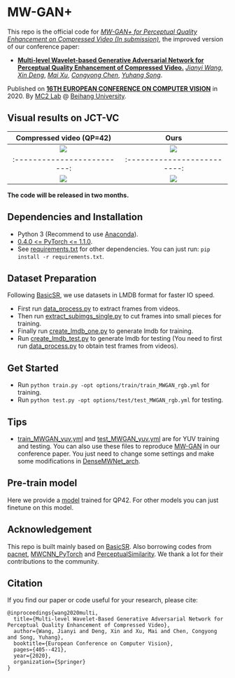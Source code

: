 # MW-GAN+
This repo is the official code for [*MW-GAN+ for Perceptual Quality Enhancement on Compressed Video (In submission)*](), the improved version of our conference paper:

* [**Multi-level Wavelet-based Generative Adversarial Network for Perceptual Quality Enhancement of Compressed Video.**](https://link.springer.com/chapter/10.1007/978-3-030-58568-6_24)
[*Jianyi Wang*](http://buaamc2.net/html/Members/jianyiwang.html),
[*Xin Deng*](http://www.commsp.ee.ic.ac.uk/~xindeng/),
[*Mai Xu*](http://shi.buaa.edu.cn/MaiXu/zh_CN/index.htm),
[*Congyong Chen*](),
[*Yuhang Song*](http://www.cs.ox.ac.uk/people/yuhang.song/).

Published on [**16TH EUROPEAN CONFERENCE ON COMPUTER VISION**](https://eccv2020.eu/) in 2020.
By [MC2 Lab](http://buaamc2.net/) @ [Beihang University](http://ev.buaa.edu.cn/).

## Visual results on JCT-VC

Compressed video (QP=42)      |  Ours
:-------------------------:|:-------------------------:
![](https://github.com/IceClear/MW-GAN/blob/master/figure/basketball-lq.gif)  |  ![](https://github.com/IceClear/MW-GAN/blob/master/figure/basketball-our.gif)
:-------------------------:|:-------------------------:
![](https://github.com/IceClear/MW-GAN/blob/master/figure/racehorse-lq.gif)  |  ![](https://github.com/IceClear/MW-GAN/blob/master/figure/racehorse-our.gif)

**The code will be released in two months.**

## Dependencies and Installation
- Python 3 (Recommend to use [Anaconda](https://www.anaconda.com/download/#linux)).
- [0.4.0 <= PyTorch <= 1.1.0](https://pytorch.org/).
- See [requirements.txt](https://github.com/IceClear/MW-GAN/blob/master/metrics/requirements.txt) for other dependencies. You can just run: `pip install -r requirements.txt`.

## Dataset Preparation
Following [BasicSR](https://github.com/xinntao/BasicSR), we use datasets in LMDB format for faster IO speed.
- First run [data_process.py](https://github.com/IceClear/MW-GAN/blob/master/codes/data/data_process.py) to extract frames from videos.
- Then run [extract_subimgs_single.py](https://github.com/IceClear/MW-GAN/blob/master/codes/scripts/extract_subimgs_single.py) to cut frames into small pieces for training.
- Finally run [create_lmdb_one.py](https://github.com/IceClear/MW-GAN/blob/master/codes/scripts/create_lmdb_one.py) to generate lmdb for training.
- Run [create_lmdb_test.py](https://github.com/IceClear/MW-GAN/blob/master/codes/scripts/create_lmdb_test.py) to generate lmdb for testing (You need to first run [data_process.py](https://github.com/IceClear/MW-GAN/blob/master/codes/data/data_process.py) to obtain test frames from videos).

## Get Started
- Run `python train.py -opt options/train/train_MWGAN_rgb.yml` for training.
- Run `python test.py -opt options/test/test_MWGAN_rgb.yml` for testing.

## Tips
- [train_MWGAN_yuv.yml](https://github.com/IceClear/MW-GAN/blob/master/codes/options/train/train_MWGAN_yuv.yml) and [test_MWGAN_yuv.yml](https://github.com/IceClear/MW-GAN/blob/master/codes/options/test/test_MWGAN_yuv.yml) are for YUV training and testing. You can also use these files to reproduce [MW-GAN](https://link.springer.com/chapter/10.1007/978-3-030-58568-6_24) in our conference paper. You just need to change some settings and make some modifications in [DenseMWNet_arch](https://github.com/IceClear/MW-GAN/blob/master/codes/models/modules/DenseMWNet_arch.py).

## Pre-train model
Here we provide a [model](https://drive.google.com/file/d/1F2NxoH3ynYWdbvQBopy5K5M8hrlYkJBC/view?usp=sharing) trained for QP42. For other models you can just finetune on this model.

## Acknowledgement
This repo is built mainly based on [BasicSR](https://github.com/xinntao/BasicSR). Also borrowing codes from [pacnet](https://github.com/NVlabs/pacnet), [MWCNN_PyTorch](https://github.com/lpj0/MWCNN_PyTorch) and [PerceptualSimilarity](https://github.com/richzhang/PerceptualSimilarity). We thank a lot for their contributions to the community.

## Citation
If you find our paper or code useful for your research, please cite:
```
@inproceedings{wang2020multi,
  title={Multi-level Wavelet-Based Generative Adversarial Network for Perceptual Quality Enhancement of Compressed Video},
  author={Wang, Jianyi and Deng, Xin and Xu, Mai and Chen, Congyong and Song, Yuhang},
  booktitle={European Conference on Computer Vision},
  pages={405--421},
  year={2020},
  organization={Springer}
}
```
